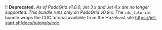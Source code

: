 ‼️  **Deprecated.** *As of PadoGrid v1.0.0, Jet 3.x and Jet 4.x are no longer supported. This bundle runs only on PadoGrid v0.9.x.* The `cdc_tutorial` bundle wraps the CDC tutorial available from the Hazelcast site https://jet-start.sh/docs/tutorials/cdc.
